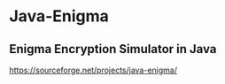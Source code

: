 # Java-Enigma
## Enigma Encryption Simulator in Java
https://sourceforge.net/projects/java-enigma/

